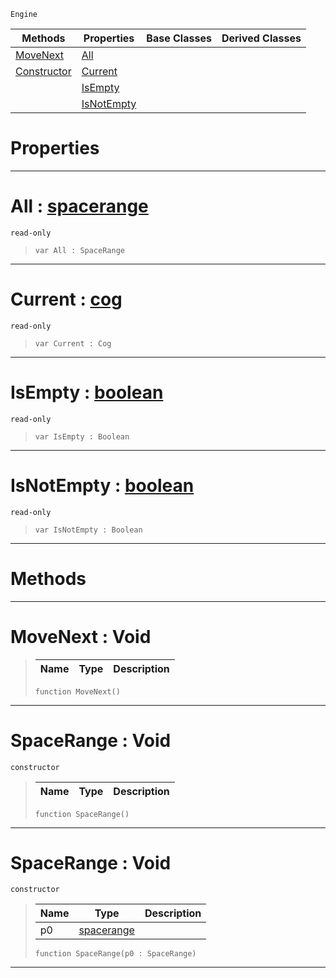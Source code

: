  `Engine`

|Methods|Properties|Base Classes|Derived Classes|
|---|---|---|---|
|[ MoveNext](spacerange.md#movenext-void)|[ All](spacerange.md#all-zilch-engine-document)| | |
|[ Constructor](spacerange.md#spacerange-void)|[ Current](spacerange.md#current-zilch-engine-docu)| | |
| |[ IsEmpty](spacerange.md#isempty-zilch-engine-docu)| | |
| |[ IsNotEmpty](spacerange.md#isnotempty-zilch-engine-d)| | |


 #  Properties


---  
 #  All : [spacerange](spacerange.md)

 `read-only`

> 
> ``` lang=cpp, name=Nada
> var All : SpaceRange


---  
 #  Current : [cog](cog.md)

 `read-only`

> 
> ``` lang=cpp, name=Nada
> var Current : Cog


---  
 #  IsEmpty : [boolean](../nada_base_types/boolean.md)

 `read-only`

> 
> ``` lang=cpp, name=Nada
> var IsEmpty : Boolean


---  
 #  IsNotEmpty : [boolean](../nada_base_types/boolean.md)

 `read-only`

> 
> ``` lang=cpp, name=Nada
> var IsNotEmpty : Boolean


---  
 #  Methods


---  
 #  MoveNext : Void

> 
> |Name|Type|Description|
> |---|---|---|
> ``` lang=cpp, name=Nada
> function MoveNext()
> ``` 


---  
 #  SpaceRange : Void

 `constructor`

> 
> |Name|Type|Description|
> |---|---|---|
> ``` lang=cpp, name=Nada
> function SpaceRange()
> ``` 


---  
 #  SpaceRange : Void

 `constructor`

> 
> |Name|Type|Description|
> |---|---|---|
> |p0|[spacerange](spacerange.md)| |
> ``` lang=cpp, name=Nada
> function SpaceRange(p0 : SpaceRange)
> ``` 


---  
 

 